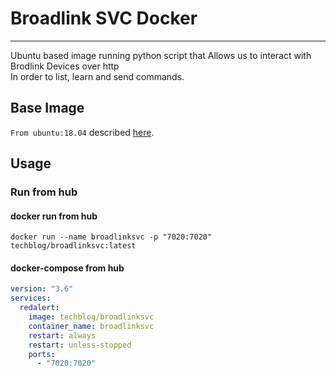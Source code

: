 # Broadlink SVC Docker
__________________________________________

Ubuntu based image running python script that Allows us to interact with Brodlink Devices over http <br/>
In order to list, learn and send commands.

## Base Image
`From ubuntu:18.04` described [here](https://hub.docker.com/_/ubuntu).


## Usage
### Run from hub
#### docker run from hub
```text
docker run --name broadlinksvc -p "7020:7020" techblog/broadlinksvc:latest
```

#### docker-compose from hub
```yaml
version: "3.6"
services:
  redalert:
    image: techblog/broadlinksvc
    container_name: broadlinksvc
    restart: always
    restart: unless-stopped
    ports: 
      - "7020:7020"
```



